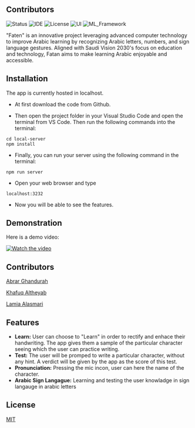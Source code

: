 ## Contributors


![Status](https://img.shields.io/badge/Status-Finished-green)
![IDE](https://img.shields.io/badge/IDE-VSCode-blue)
![License](https://img.shields.io/badge/license-MIT-purple.svg)
![UI](https://img.shields.io/badge/UI-EJS-brightgreen)
![ML_Framework](https://img.shields.io/badge/ML%20Framework-Tensorflow-orange)

"Faten" is an innovative project leveraging advanced computer technology to improve Arabic learning by recognizing Arabic letters, numbers, and sign language gestures. Aligned with Saudi Vision 2030's focus on education and technology, Fatan aims to make learning Arabic enjoyable and accessible.

## Installation

The app is currently hosted in localhost.

* At first download the code from Github.

* Then open the project folder in your Visual Studio Code and open the terminal from VS Code. Then run the following commands into the terminal:

```
cd local-server
npm install
```

* Finally, you can run your server using the following command in the terminal: 
```
npm run server
```

* Open your web browser and type 
```
localhost:3232
```
* Now you will be able to see the features.


## Demonstration
Here is a demo video:

[![Watch the video](https://img.youtube.com/vi/w__n-ZZD07A/0.jpg)](https://www.youtube.com/watch?v=w__n-ZZD07A)

## Contributors
[Abrar Ghandurah]()

[Khafuq Altheyab]()

[Lamia Alasmari]()

## Features
* **Learn:** User can choose to "Learn" in order to rectify and enhace their handwriting. The app gives them a sample of the particular character seeing which the user can practice writing.
* **Test:** The user will be promped to write a particular character, without any hint. A verdict will be given by the app as the score of this test.
* **Pronunciation:** Pressing the mic incon, user can here the name of the character.
* **Arabic Sign Langague:** Learning and testing the user knowladge in sign langauge in arabic letters 


## License
[MIT](https://choosealicense.com/licenses/mit/)

